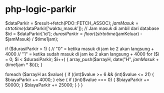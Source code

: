# php-logic-parkir
$dataParkir = $result->fetch(PDO::FETCH_ASSOC);
$jamMasuk = strtotime($dataParkir['waktu_masuk']); // Jam masuk di ambil dari database
$id = $dataParkir['id'];
$durasiParkir = floor((strtotime($jamKeluar) - $jamMasuk) / $time1jam);

if ($durasiParkir > 1) { // "0" = ketika masuk di jam ke 2 akan langsung + 4000 // "1" = ketika sudah masuk di jam ke 2 akan langsung + 4000
  for ($i = 0; $i < $durasiParkir; $i++) {
    array_push($arrayH, date("H", $jamMasuk + ($time1jam * $i)));
  }

  foreach ($arrayH as $value) {
    if ((int)$value >= 6 && (int)$value <= 21) {
      $biayaParkir += 4000;
    } else {
      if ((int)$value === 0) {
        $biayaParkir += 50000;
      }
      $biayaParkir += 25000;
    }
  }
}
